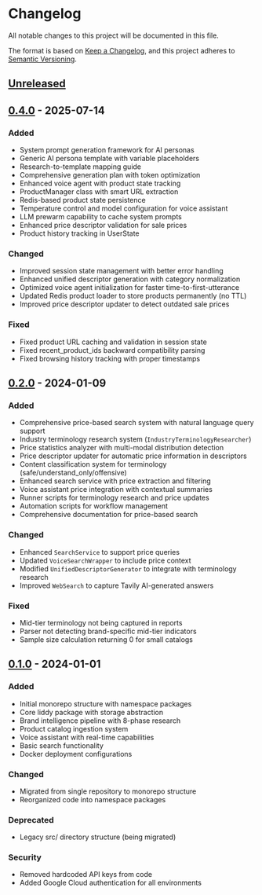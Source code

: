 # Changelog

All notable changes to this project will be documented in this file.

The format is based on [Keep a Changelog](https://keepachangelog.com/en/1.0.0/),
and this project adheres to [Semantic Versioning](https://semver.org/spec/v2.0.0.html).

## [Unreleased]

## [0.4.0] - 2025-07-14

### Added
- System prompt generation framework for AI personas
- Generic AI persona template with variable placeholders
- Research-to-template mapping guide
- Comprehensive generation plan with token optimization
- Enhanced voice agent with product state tracking
- ProductManager class with smart URL extraction
- Redis-based product state persistence
- Temperature control and model configuration for voice assistant
- LLM prewarm capability to cache system prompts
- Enhanced price descriptor validation for sale prices
- Product history tracking in UserState

### Changed
- Improved session state management with better error handling
- Enhanced unified descriptor generation with category normalization
- Optimized voice agent initialization for faster time-to-first-utterance
- Updated Redis product loader to store products permanently (no TTL)
- Improved price descriptor updater to detect outdated sale prices

### Fixed
- Fixed product URL caching and validation in session state
- Fixed recent_product_ids backward compatibility parsing
- Fixed browsing history tracking with proper timestamps

## [0.2.0] - 2024-01-09

### Added
- Comprehensive price-based search system with natural language query support
- Industry terminology research system (`IndustryTerminologyResearcher`)
- Price statistics analyzer with multi-modal distribution detection
- Price descriptor updater for automatic price information in descriptors
- Content classification system for terminology (safe/understand_only/offensive)
- Enhanced search service with price extraction and filtering
- Voice assistant price integration with contextual summaries
- Runner scripts for terminology research and price updates
- Automation scripts for workflow management
- Comprehensive documentation for price-based search

### Changed
- Enhanced `SearchService` to support price queries
- Updated `VoiceSearchWrapper` to include price context
- Modified `UnifiedDescriptorGenerator` to integrate with terminology research
- Improved `WebSearch` to capture Tavily AI-generated answers

### Fixed
- Mid-tier terminology not being captured in reports
- Parser not detecting brand-specific mid-tier indicators
- Sample size calculation returning 0 for small catalogs

## [0.1.0] - 2024-01-01

### Added
- Initial monorepo structure with namespace packages
- Core liddy package with storage abstraction
- Brand intelligence pipeline with 8-phase research
- Product catalog ingestion system
- Voice assistant with real-time capabilities
- Basic search functionality
- Docker deployment configurations

### Changed
- Migrated from single repository to monorepo structure
- Reorganized code into namespace packages

### Deprecated
- Legacy src/ directory structure (being migrated)

### Security
- Removed hardcoded API keys from code
- Added Google Cloud authentication for all environments

[Unreleased]: https://github.com/hellolilly-labs/catalog-maintenance/compare/v0.4.0...HEAD
[0.4.0]: https://github.com/hellolilly-labs/catalog-maintenance/compare/v0.3.0...v0.4.0
[0.3.0]: https://github.com/hellolilly-labs/catalog-maintenance/compare/v0.2.0...v0.3.0
[0.2.0]: https://github.com/hellolilly-labs/catalog-maintenance/compare/v0.1.0...v0.2.0
[0.1.0]: https://github.com/hellolilly-labs/catalog-maintenance/releases/tag/v0.1.0